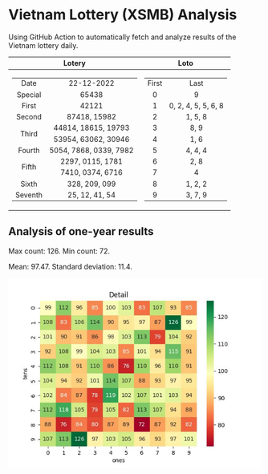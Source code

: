 # Vietnam Lottery (XSMB) Analysis

Using GitHub Action to automatically fetch and analyze results of the Vietnam lottery daily.

| Lotery      | Loto |
| :-----------: | :-----------: |
| <table><tr><td>Date</td><td>22-12-2022</td></tr><tr><td>Special</td><td>65438</td></tr><tr><td>First</td><td>42121</td></tr><tr><td>Second</td><td>87418, 15982</td></tr><tr><td rowspan="2">Third</td><td>44814, 18615, 19793</td></tr><tr><td>53954, 63062, 30946</td></tr><tr><td>Fourth</td><td>5054, 7868, 0339, 7982</td></tr><tr><td rowspan="2">Fifth</td><td>2297, 0115, 1781</td></tr><tr><td>7410, 0374, 6716</td></tr><tr><td>Sixth</td><td>328, 209, 099</td></tr><tr><td>Seventh</td><td>25, 12, 41, 54</td></tr></table> | <table><tr><td>First</td><td>Last</td></tr><tr><td>0</td><td>9</td></tr><tr><td>1</td><td>0, 2, 4, 5, 5, 6, 8</td></tr><tr><td>2</td><td>1, 5, 8</td></tr><tr><td>3</td><td>8, 9</td></tr><tr><td>4</td><td>1, 6</td></tr><tr><td>5</td><td>4, 4, 4</td></tr><tr><td>6</td><td>2, 8</td></tr><tr><td>7</td><td>4</td></tr><tr><td>8</td><td>1, 2, 2</td></tr><tr><td>9</td><td>3, 7, 9</td></tr></table> |

<h2>Analysis of one-year results</h2>

Max count: 126. Min count: 72.

Mean: 97.47. Standard deviation: 11.4.

![Heatmap](images/heatmap.jpg)